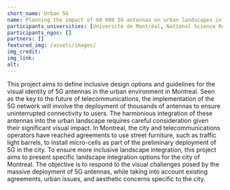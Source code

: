 ```yaml
---
short_name: Urban 5G
name: Planning the impact of 60 000 5G antennas on urban landscapes in Montréal
participants_universities: [Université de Montréal, National Science Research Institute, University of Québec in Montréal]
participants_ngos: []
partners: []
featured_img: /assets/images/
img_credit: 
img_link: 
alt:
---
```

This project aims to define inclusive design options and guidelines for the visual identity of 5G antennas in the urban environment in Montreal. Seen as the key to the future of telecommunications, the implementation of the 5G network will involve the deployment of thousands of antennas to ensure uninterrupted connectivity to users. The harmonious integration of these antennas into the urban landscape requires careful consideration given their significant visual impact.
In Montreal, the city and telecommunications operators have reached agreements to use street furniture, such as traffic light barrels, to install micro-cells as part of the preliminary deployment of 5G in the city.
To ensure more inclusive landscape integration, this project aims to present specific landscape integration options for the city of Montreal. The objective is to respond to the visual challenges posed by the massive deployment of 5G antennas, while taking into account existing agreements, urban issues, and aesthetic concerns specific to the city.
